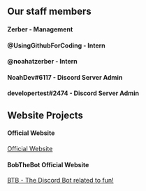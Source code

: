 ## Our staff members
#### Zerber - Management
#### @UsingGithubForCoding - Intern
#### @noahatzerber - Intern
#### NoahDev#6117 - Discord Server Admin
#### developertest#2474 - Discord Server Admin

## Website Projects
#### Official Website
<a href="https://zerberdev.github.io">Official Website</a>
#### BobTheBot Official Website
<a href="https://zerberdev.github.io/bobthebot.html">BTB - The Discord Bot related to fun!</a>
